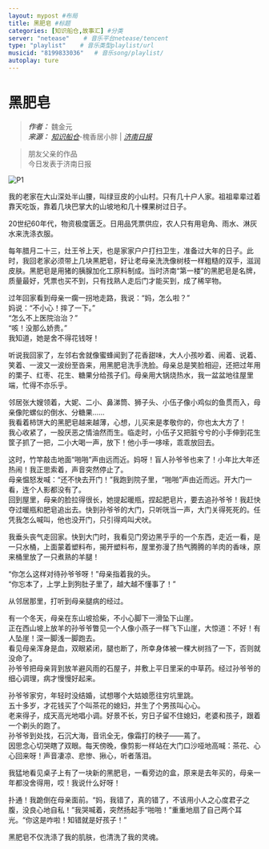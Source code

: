 ```yaml
---
layout: mypost #布局
title: 黑肥皂 #标题
categories: [知识船仓,故事汇] #分类
server: "netease"    # 音乐平台netease/tencent
type: "playlist"    # 音乐类型playlist/url
musicid: "8199833036"   # 音乐song/playlist/
autoplay: ture
---
```


# 黑肥皂

> ***作者：*** 魏金元   
> ***来源：*** *[知识船仓](https://ifree8.com)*-槐香居小胖 | *[济南日报](https://www.sohu.com/a/559421114_261880)*  



> 朋友父亲的作品  
> 今日发表于济南日报


![P1](01.jpg)


我的老家在大山深处半山腰，叫绿豆皮的小山村。只有几十户人家。祖祖辈辈过着靠天吃饭，靠着几块巴掌大的山坡地和几十棵果树过日子。  


20世纪60年代，物资极度匮乏。日用品凭票供应，农人只有用皂角、雨水、淋灰水来洗涤衣服。  


每年腊月二十三，灶王爷上天，也是家家户户打扫卫生，准备过大年的日子。此时，我回老家必须带上几块黑肥皂，好让老母亲洗洗像树枝一样粗糙的双手，滋润皮肤。黑肥皂是用猪的胰腺加化工原料制成。当时济南“第一楼”的黑肥皂是名牌，质量最好，凭票也买不到，只有找熟人走后门才能买到，成了稀罕物。


过年回家看到母亲一瘸一拐地走路，我说：“妈，怎么啦？”   
妈说：“不小心！摔了一下。”   
“怎么不上医院治治？”   
“咳！没那么娇贵。”   
我知道，她是舍不得花钱呀！


听说我回家了，左邻右舍就像蜜蜂闻到了花香甜味，大人小孩吵着、闹着、说着、笑着、一波又一波纷至沓来，用黑肥皂洗手洗脸。母亲总是笑脸相迎，还把过年用的栗子、红枣、花生、糖果分给孩子们。母亲用大锅烧热水，我一盆盆地往屋里端，忙得不亦乐乎。


邻居张大嫂领着，大妮、二小、鼻涕筒、狮子头、小伍子像小鸡似的鱼贯而入，母亲像陀螺似的倒水、分糖果......   
我看着柿饼大的黑肥皂越来越薄，心想，儿买来是孝敬你的，你也太大方了！   
我心收紧了，一股厌恶之情油然而生。临走时，小伍子又把脏兮兮的小手伸到花生筐子抓了一把，二小大喝一声，放下！他小手一哆嗦，乖乖放回去。


这时，竹竿敲击地面“啪啪”声由远而近。妈呀！盲人孙爷爷也来了！小年比大年还热闹！我正思索着，声音突然停止了。   
母亲愠怒发喊：“还不快去开门！”我跑到院子里，“啪啪”声由近而远。开大门一看，连个人影都没有了。   
回到屋里，母亲的脸拉得很长，她提起暖瓶，捏起肥皂片，要去追孙爷爷！我赶快夺过暖瓶和肥皂追出去。快到孙爷爷的大门，只听咣当一声，大门关得死死的。任凭我怎么喊叫，他也没开门，只引得鸡叫犬吠。


我垂头丧气走回家。快到大门时，我看见门旁边黑乎乎的一个东西，走近一看，是一只水桶，上面蒙着塑料布，揭开塑料布，屋里弥漫了热气腾腾的羊肉的香味，原来桶里放了一只煮熟的羊腿！  


“你怎么这样对待孙爷爷呀！”母亲指着我的头。  
“你忘本了，上学上到狗肚子里了，越大越不懂事了！”  


从邻居那里，打听到母亲腿病的经过。  


有一个冬天，母亲在东山坡拾柴，不小心脚下一滑坠下山崖。  
正在西山坡上放羊的孙爷爷瞥见一个人像小燕子一样飞下山崖，大惊道：不好！有人坠崖！深一脚浅一脚跑去。  
看见母亲浑身是血，双眼紧闭，腿也断了，所幸身体被一棵大树挡了一下，否则就没命了。  
孙爷爷把母亲背到放羊避风雨的石屋子，并敷上平日里采的中草药。经过孙爷爷的细心调理，病才慢慢好起来。  


孙爷爷家穷，年轻时没结婚，试想哪个大姑娘愿往穷坑里跳。  
五十多岁，才花钱买了个叫茶花的媳妇，并生了个男孩叫心心。   
老来得子，成天高光地唱小调。好景不长，穷日子留不住媳妇，老婆和孩子，跟着一个剃头的跑了。  
孙爷爷到处找，石沉大海，音讯全无，像霜打的秧子——蔫了。   
因思念心切哭瞎了双眼。每天傍晚，像剪影一样站在大门口沙哑地高喊：茶花、心心回来呀！声音凄凉、悲惨、揪心，听者落泪。


我猛地看见桌子上有了一块新的黑肥皂，一看旁边的盒，原来是去年买的，母亲一年都没舍得用，哎！我说什么好呀！


扑通！我跪倒在母亲面前。“妈，我错了，真的错了，不该用小人之心度君子之腹，没良心地自私！”我哭喊着，突然扬起手“啪啪！”重重地扇了自己两个耳光。“你这是咋啦！知错就是好孩子！”


黑肥皂不仅洗涤了我的肌肤，也清洗了我的灵魂。